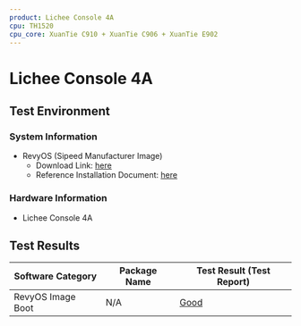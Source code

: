 ```yaml
---
product: Lichee Console 4A
cpu: TH1520
cpu_core: XuanTie C910 + XuanTie C906 + XuanTie E902
---
```



# Lichee Console 4A

## Test Environment

### System Information

- RevyOS (Sipeed Manufacturer Image)
    - Download Link: [here](https://wiki.sipeed.com/hardware/zh/lichee/th1520/lcon4a/3_images.html)
    - Reference Installation Document: [here](https://wiki.sipeed.com/hardware/zh/lichee/th1520/lcon4a/4_burn_image.html)

### Hardware Information

- Lichee Console 4A

## Test Results

| Software Category | Package Name | Test Result (Test Report) |
|-------------------|--------------|---------------------------|
| RevyOS Image Boot | N/A          | [Good][RevyOS]            |

[RevyOS]: ./RevyOS/README.md
